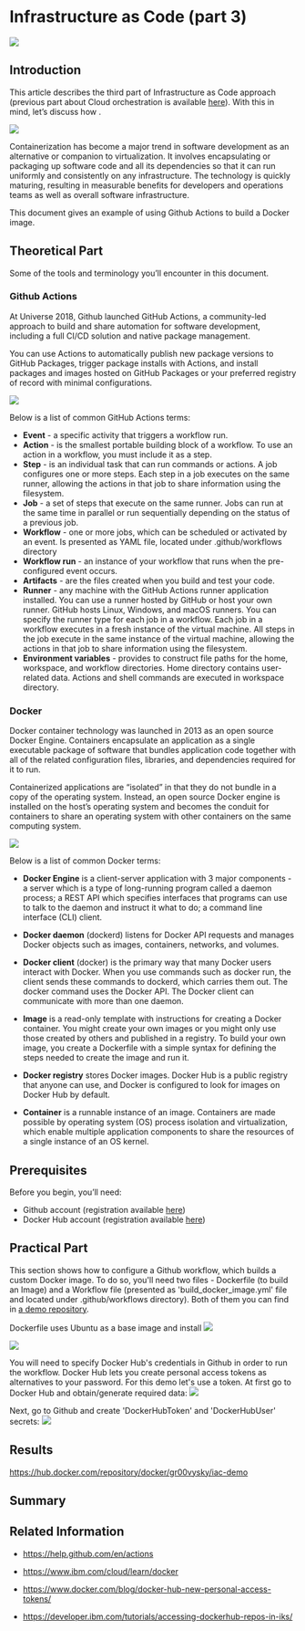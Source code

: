 # Infrastructure as Code (part 3)
![](/images/iac/logo_transparent.png)

## Introduction

This article describes the third part of Infrastructure as Code approach (previous part about Cloud orchestration is available [here](/iac-01/README.md)). With this in mind, let’s discuss how .

![](/images/iac/cloud_journey_02.png)

Containerization has become a major trend in software development as an alternative or companion to virtualization. It involves encapsulating or packaging up software code and all its dependencies so that it can run uniformly and consistently on any infrastructure. The technology is quickly maturing, resulting in measurable benefits for developers and operations teams as well as overall software infrastructure.

This document gives an example of using Github Actions to build a Docker image.

## Theoretical Part


Some of the tools and terminology you’ll encounter in this document. 

### Github Actions
At Universe 2018, Github launched GitHub Actions, a community-led approach to build and share automation for software development, including a full CI/CD solution and native package management.

You can use Actions to automatically publish new package versions to GitHub Packages, trigger package installs with Actions, and install packages and images hosted on GitHub Packages or your preferred registry of record with minimal configurations.

![](/images/iac/auto_assembly.png)

Below is a list of common GitHub Actions terms:
* **Event** - a specific activity that triggers a workflow run. 
* **Action** - is the smallest portable building block of a workflow. To use an action in a workflow, you must include it as a step.
* **Step** - is an individual task that can run commands or actions. A job configures one or more steps. Each step in a job executes on the same runner, allowing the actions in that job to share information using the filesystem.
* **Job** - a set of steps that execute on the same runner. Jobs can run at the same time in parallel or run sequentially depending on the status of a previous job. 
* **Workflow** - one or more jobs, which can be scheduled or activated by an event. Is presented as YAML file, located under .github/workflows directory
* **Workflow run** - an instance of your workflow that runs when the pre-configured event occurs. 
* **Artifacts** - are the files created when you build and test your code.
* **Runner** - any machine with the GitHub Actions runner application installed. You can use a runner hosted by GitHub or host your own runner. GitHub hosts Linux, Windows, and macOS runners. You can specify the runner type for each job in a workflow. Each job in a workflow executes in a fresh instance of the virtual machine. All steps in the job execute in the same instance of the virtual machine, allowing the actions in that job to share information using the filesystem.
* **Environment variables** - provides to construct file paths for the home, workspace, and workflow directories. Home directory contains user-related data. Actions and shell commands are executed in workspace directory. 

### Docker

Docker container technology was launched in 2013 as an open source Docker Engine. Containers encapsulate an application as a single executable package of software that bundles application code together with all of the related configuration files, libraries, and dependencies required for it to run. 

Containerized applications are “isolated” in that they do not bundle in a copy of the operating system. Instead, an open source Docker engine is installed on the host’s operating system and becomes the conduit for containers to share an operating system with other containers on the same computing system.

![](/images/iac/docker_structure.png)

Below is a list of common Docker terms:

* **Docker Engine** is a client-server application with 3 major components - a server which is a type of long-running program called a daemon process; a REST API which specifies interfaces that programs can use to talk to the daemon and instruct it what to do; a command line interface (CLI) client.

* **Docker daemon** (dockerd) listens for Docker API requests and manages Docker objects such as images, containers, networks, and volumes. 

* **Docker client** (docker) is the primary way that many Docker users interact with Docker. When you use commands such as docker run, the client sends these commands to dockerd, which carries them out. The docker command uses the Docker API. The Docker client can communicate with more than one daemon.

* **Image** is a read-only template with instructions for creating a Docker container. You might create your own images or you might only use those created by others and published in a registry. To build your own image, you create a Dockerfile with a simple syntax for defining the steps needed to create the image and run it.

* **Docker registry** stores Docker images. Docker Hub is a public registry that anyone can use, and Docker is configured to look for images on Docker Hub by default.

* **Container** is a runnable instance of an image. Containers are made possible by operating system (OS) process isolation and virtualization, which enable multiple application components to share the resources of a single instance of an OS kernel.

## Prerequisites

Before you begin, you’ll need:
* Github account (registration available [here](https://github.com/join?source=header-home))
* Docker Hub account (registration available [here](https://hub.docker.com/signup))

## Practical Part

This section shows how to configure a Github workflow, which builds a custom Docker image. To do so, you'll need two files - Dockerfile (to build an Image) and a Workflow file (presented as 'build_docker_image.yml' file and located under .github/workflows directory). Both of them you can find in [a demo repository](https://github.com/groovy-sky/iaac-demo).

Dockerfile uses Ubuntu as a base image and install
![](/images/iac/dockerfile_structure.png)

![](/images/iac/build_workflow_structure.png)


You will need to specify Docker Hub's credentials in Github in order to run the workflow. Docker Hub lets you create personal access tokens as alternatives to your password. For this demo let's use a token. At first go to Docker Hub and obtain/generate required data:
![](/images/iac/get_docker_credentials.png)

Next, go to Github and create 'DockerHubToken' and 'DockerHubUser' secrets:
![](/images/iac/set_docker_credentials.png)


## Results

https://hub.docker.com/repository/docker/gr00vysky/iac-demo

## Summary

## Related Information


* https://help.github.com/en/actions

* https://www.ibm.com/cloud/learn/docker

* https://www.docker.com/blog/docker-hub-new-personal-access-tokens/

* https://developer.ibm.com/tutorials/accessing-dockerhub-repos-in-iks/